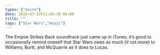 ```yaml
---
types: ["micro"]
date: 2019-07-23T11:45:38-04:00
title: ""
tags: ["Star Wars","music"]
---
```

The Empire Strikes Back soundtrack just came up in iTunes; it’s good to occasionally remind oneself that Star Wars owes as much (if not more) to Williams, Burtt, and McQuarrie as it does to Lucas.
